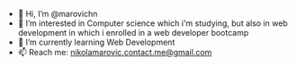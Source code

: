 - 👋 Hi, I’m @marovichn
- 👀 I’m interested in Computer science which i'm studying, but also in web development in which i enrolled in a web developer bootcamp 
- 🌱 I’m currently learning Web Development
- 📫 Reach me: nikolamarovic.contact.me@gmail.com

<!---
marovichn/marovichn is a ✨ special ✨ repository because its `README.md` (this file) appears on your GitHub profile.
You can click the Preview link to take a look at your changes.
--->
